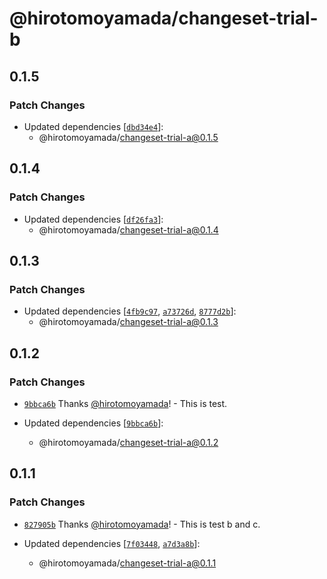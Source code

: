# @hirotomoyamada/changeset-trial-b

## 0.1.5

### Patch Changes

- Updated dependencies [[`dbd34e4`](https://github.com/hirotomoyamada/changesets-trial/commit/dbd34e459756baf65c458f5077c1c647816b5694)]:
  - @hirotomoyamada/changeset-trial-a@0.1.5

## 0.1.4

### Patch Changes

- Updated dependencies [[`df26fa3`](https://github.com/hirotomoyamada/changesets-trial/commit/df26fa3d0a4226ecb8f1655094a415cee8ed47e1)]:
  - @hirotomoyamada/changeset-trial-a@0.1.4

## 0.1.3

### Patch Changes

- Updated dependencies [[`4fb9c97`](https://github.com/hirotomoyamada/changesets-trial/commit/4fb9c97503c2b2986ef2e2948f345dab203f3117), [`a73726d`](https://github.com/hirotomoyamada/changesets-trial/commit/a73726dda86ccf97b04b99e131cf4bed75b524bc), [`8777d2b`](https://github.com/hirotomoyamada/changesets-trial/commit/8777d2bd90979dfb45f205f86f60a46397995897)]:
  - @hirotomoyamada/changeset-trial-a@0.1.3

## 0.1.2

### Patch Changes

- [`9bbca6b`](https://github.com/hirotomoyamada/changesets-trial/commit/9bbca6b58af1296a363c2046e36521775af6a183) Thanks [@hirotomoyamada](https://github.com/hirotomoyamada)! - This is test.

- Updated dependencies [[`9bbca6b`](https://github.com/hirotomoyamada/changesets-trial/commit/9bbca6b58af1296a363c2046e36521775af6a183)]:
  - @hirotomoyamada/changeset-trial-a@0.1.2

## 0.1.1

### Patch Changes

- [`827905b`](https://github.com/hirotomoyamada/changesets-trial/commit/827905b075746b43ccb9d5a1319378694fbf433b) Thanks [@hirotomoyamada](https://github.com/hirotomoyamada)! - This is test b and c.

- Updated dependencies [[`7f03448`](https://github.com/hirotomoyamada/changesets-trial/commit/7f034482eb4980c3f74789a7b96eb39feb38514f), [`a7d3a8b`](https://github.com/hirotomoyamada/changesets-trial/commit/a7d3a8b90fe44d5c535e4d3ded0246bcffa84990)]:
  - @hirotomoyamada/changeset-trial-a@0.1.1
